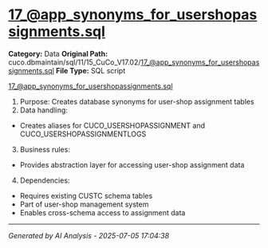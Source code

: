 # 17_@app_synonyms_for_usershopassignments.sql

**Category:** Data
**Original Path:** cuco.dbmaintain/sql/11/15_CuCo_V17.02/17_@app_synonyms_for_usershopassignments.sql
**File Type:** SQL script

17_@app_synonyms_for_usershopassignments.sql
1. Purpose: Creates database synonyms for user-shop assignment tables
2. Data handling:
- Creates aliases for CUCO_USERSHOPASSIGNMENT and CUCO_USERSHOPASSIGNMENTLOGS
3. Business rules:
- Provides abstraction layer for accessing user-shop assignment data
4. Dependencies:
- Requires existing CUSTC schema tables
- Part of user-shop management system
- Enables cross-schema access to assignment data

---
*Generated by AI Analysis - 2025-07-05 17:04:38*
